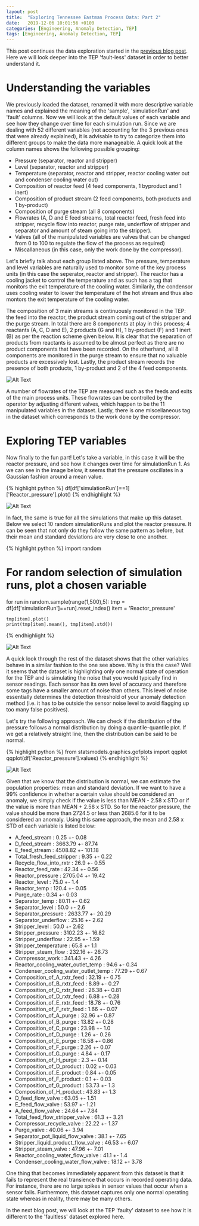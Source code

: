```yaml
---
layout: post
title:  "Exploring Tennessee Eastman Process Data: Part 2"
date:   2019-12-06 10:01:56 +0100
categories: [Engineering, Anomaly Detection, TEP]
tags: [Engineering, Anomaly Detection, TEP]
---
```


This post continues the data exploration started in the [previous blog post](https://keepfloyding.github.io/anomaly-detection/process-engineering/model-testing/2019/12/05/data-explor-TEP_1.html). Here we will look deeper into the TEP 'fault-less' dataset in order to better understand it. 

# Understanding the variables

We previously loaded the dataset, renamed it with more descriptive variable names and explained the meaning of the 'sample', 'simulationRun' and 'fault' columns. Now we will look at the default values of each variable and see how they change over time for each simulation run. Since we are dealing with 52 different variables (not accounting for the 3 previous ones that were already explained), it is advisable to try to categorize them into different groups to make the data more manageable. A quick look at the column names shows the following possible grouping:

* Pressure (separator, reactor and stripper)
* Level (separator, reactor and stripper)
* Temperature (separator, reactor and stripper, reactor cooling water out and condenser cooling water out)
* Composition of reactor feed (4 feed components, 1 byproduct and 1 inert)
* Composition of product stream (2 feed components, both products and 1 by-product)
* Composition of purge stream (all 8 components)
* Flowrates (A, D and E feed streams, total reactor feed, fresh feed into stripper, recycle flow into reactor, purge rate, underflow of stripper and separator and amount of steam going into the stripper).
* Valves (all of the manipulated variables are valves that can be changed from 0 to 100 to regulate the flow of the process as required)
* Miscallaneous (in this case, only the work done by the compressor).

Let's briefly talk about each group listed above. The pressure, temperature and level variables are naturally used to monitor some of the key process units (in this case the seperator, reactor and stripper). The reactor has a cooling jacket to control the temperature and as such has a tag that monitors the exit temperature of the cooling water. Similarily, the condensor uses cooling water to lower the temperature of the hot stream and thus also montors the exit temperature of the cooling water. 

The composition of 3 main streams is continuously monitored in the TEP: the feed into the reactor, the product stream coming out of the stripper and the purge stream. In total there are 8 components at play in this process; 4 reactants (A, C, D and E), 2 products (G and H), 1 by-product (F) and 1 inert (B) as per the reaction scheme given below. It is clear that the separation of products from reactants is assumed to be almost perfect as there are no product components that have been recorded. On the otherhand, all 8 components are monitored in the purge stream to ensure that no valuable products are excessively lost. Lastly, the product stream records the presence of both products, 1 by-product and 2 of the 4 feed components. 

![Alt Text](https://keepfloyding.github.io/images/TEP_reaction_scheme.png)

A number of flowrates of the TEP are measured such as the feeds and exits of the main process units. These flowrates can be controlled by the operator by adjusting different valves, which happen to be the 11 manipulated variables in the dataset. Lastly, there is one miscellaneous tag in the dataset which corresponds to the work done by the compressor. 

# Exploring TEP variables

Now finally to the fun part! Let's take a variable, in this case it will be the reactor pressure, and see how it changes over time for simulationRun 1. As we can see in the image below, it seems that the pressure oscillates in a Gaussian fashion around a mean value. 

{% highlight python %}
df[df['simulationRun']==1]['Reactor_pressure'].plot()
{% endhighlight %} 

![Alt Text](https://keepfloyding.github.io/images/Reactor_pressure.png)

In fact, the same is true for all the simulations that make up this dataset. Below we select 10 random simulationRuns and plot the reactor pressure. It can be seen that not only do they follow the same pattern as before, but their mean and standard deviations are very close to one another. 

{% highlight python %}
import random
# For random selection of simulation runs, plot a chosen variable
for run in random.sample(range(1,500),5):
    tmp = df[df['simulationRun']==run].reset_index()
    item = 'Reactor_pressure'
    
    tmp[item].plot()
    print(tmp[item].mean(), tmp[item].std())
{% endhighlight %} 

![Alt Text](https://keepfloyding.github.io/images/Reactor_pressure_multi.png)

A quick look through the rest of the dataset shows that the other variables behave in a similar fashion to the one see above. Why is this the case? Well it seems that the dataset is highlighting only one normal state of operation for the TEP and is simulating the noise that you would typically find in sensor readings. Each sensor has its own level of accuracy and therefore some tags have a smaller amount of noise than others. This level of noise essentially determines the detection threshold of your anomaly detection method (i.e. it has to be outside the sensor noise level to avoid flagging up too many false positives). 

Let's try the following approach. We can check if the distribution of the pressure follows a normal distribution by doing a quantile-quantile plot. If we get a relatively straight line, then the distribution can be said to be normal. 

{% highlight python %}
from statsmodels.graphics.gofplots import qqplot
qqplot(df['Reactor_pressure'].values)
{% endhighlight %} 

![Alt Text](https://keepfloyding.github.io/images/Reactor_pressure_quantile.png)

Given that we know that the distribution is normal, we can estimate the population properties: mean and standard deviation. If we want to have a 99% confidence in whether a certain value should be considered an anomaly, we simply check if the value is less than MEAN - 2.58 x STD or if the value is more than MEAN + 2.58 x STD. So for the reactor pressure, the value should be more than 2724.5 or less than 2685.6 for it to be considered an anomaly. Using this same approach, the mean and 2.58 x STD of each variable is listed below:

* A_feed_stream : 0.25 +- 0.08
* D_feed_stream : 3663.79 +- 87.74
* E_feed_stream : 4508.82 +- 101.18
* Total_fresh_feed_stripper : 9.35 +- 0.22
* Recycle_flow_into_rxtr : 26.9 +- 0.55
* Reactor_feed_rate : 42.34 +- 0.56
* Reactor_pressure : 2705.04 +- 19.42
* Reactor_level : 75.0 +- 1.4
* Reactor_temp : 120.4 +- 0.05
* Purge_rate : 0.34 +- 0.03
* Separator_temp : 80.11 +- 0.62
* Separator_level : 50.0 +- 2.6
* Separator_pressure : 2633.77 +- 20.29
* Separator_underflow : 25.16 +- 2.62
* Stripper_level : 50.0 +- 2.62
* Stripper_pressure : 3102.23 +- 16.82
* Stripper_underflow : 22.95 +- 1.59
* Stripper_temperature : 65.8 +- 1.1
* Stripper_steam_flow : 232.16 +- 26.73
* Compressor_work : 341.43 +- 4.26
* Reactor_cooling_water_outlet_temp : 94.6 +- 0.34
* Condenser_cooling_water_outlet_temp : 77.29 +- 0.67
* Composition_of_A_rxtr_feed : 32.19 +- 0.75
* Composition_of_B_rxtr_feed : 8.89 +- 0.27
* Composition_of_C_rxtr_feed : 26.38 +- 0.81
* Composition_of_D_rxtr_feed : 6.88 +- 0.28
* Composition_of_E_rxtr_feed : 18.78 +- 0.76
* Composition_of_F_rxtr_feed : 1.66 +- 0.07
* Composition_of_A_purge : 32.96 +- 0.87
* Composition_of_B_purge : 13.82 +- 0.28
* Composition_of_C_purge : 23.98 +- 1.0
* Composition_of_D_purge : 1.26 +- 0.26
* Composition_of_E_purge : 18.58 +- 0.86
* Composition_of_F_purge : 2.26 +- 0.07
* Composition_of_G_purge : 4.84 +- 0.17
* Composition_of_H_purge : 2.3 +- 0.14
* Composition_of_D_product : 0.02 +- 0.03
* Composition_of_E_product : 0.84 +- 0.05
* Composition_of_F_product : 0.1 +- 0.03
* Composition_of_G_product : 53.73 +- 1.3
* Composition_of_H_product : 43.83 +- 1.3
* D_feed_flow_valve : 63.05 +- 1.51
* E_feed_flow_valve : 53.97 +- 1.21
* A_feed_flow_valve : 24.64 +- 7.84
* Total_feed_flow_stripper_valve : 61.3 +- 3.21
* Compressor_recycle_valve : 22.22 +- 1.37
* Purge_valve : 40.06 +- 3.94
* Separator_pot_liquid_flow_valve : 38.1 +- 7.65
* Stripper_liquid_product_flow_valve : 46.53 +- 6.07
* Stripper_steam_valve : 47.96 +- 7.01
* Reactor_cooling_water_flow_valve : 41.1 +- 1.4
* Condenser_cooling_water_flow_valve : 18.12 +- 3.78

One thing that becomes immediately apparent from this dataset is that it fails to represent the real transience that occurs in recorded operating data. For instance, there are no large spikes in sensor values that occur when a sensor fails. Furthermore, this dataset captures only one normal operating state whereas in reality, there may be many others. 

In the next blog post, we will look at the TEP 'faulty' dataset to see how it is different to the 'faultless' dataset explored here.







